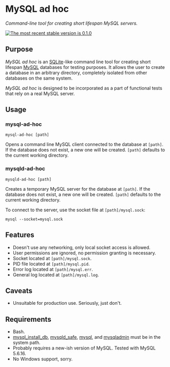 # MySQL ad hoc

*Command-line tool for creating short lifespan MySQL servers.*

[![The most recent stable version is 0.1.0][version-image]][Semantic versioning]

## Purpose

*MySQL ad hoc* is an [SQLite]-like command line tool for creating short lifespan
[MySQL] databases for testing purposes. It allows the user to create a database
in an arbitrary directory, completely isolated from other databases on the same
system.

*MySQL ad hoc* is designed to be incorporated as a part of functional tests that
rely on a real MySQL server.

## Usage

### mysql-ad-hoc

    mysql-ad-hoc [path]

Opens a command line MySQL client connected to the database at `[path]`. If the
database does not exist, a new one will be created. `[path]` defaults to the
current working directory.

### mysqld-ad-hoc

    mysqld-ad-hoc [path]

Creates a temporary MySQL server for the database at `[path]`. If the database
does not exist, a new one will be created. `[path]` defaults to the current
working directory.

To connect to the server, use the socket file at `[path]/mysql.sock`:

    mysql --socket=mysql.sock

## Features

- Doesn't use any networking, only local socket access is allowed.
- User permissions are ignored, no permission granting is necessary.
- Socket located at `[path]/mysql.sock`.
- PID file located at `[path]/mysql.pid`.
- Error log located at `[path]/mysql.err`.
- General log located at `[path]/mysql.log`.

## Caveats

- Unsuitable for production use. Seriously, just don't.

## Requirements

- Bash.
- [mysql_install_db], [mysqld_safe], [mysql], and [mysqladmin] must be in the
  system path.
- Probably requires a new-ish version of MySQL. Tested with MySQL 5.6.16.
- No Windows support, sorry.

<!-- References -->

[SQLite]: http://www.sqlite.org/
[MySQL]: http://www.mysql.com/
[mysql_install_db]: https://dev.mysql.com/doc/refman/5.7/en/mysql-install-db.html
[mysqld_safe]: http://dev.mysql.com/doc/refman/5.7/en/mysqld-safe.html
[mysql]: http://dev.mysql.com/doc/refman/5.7/en/mysql.html
[mysqladmin]: http://dev.mysql.com/doc/refman/5.7/en/mysqladmin.html

[Semantic versioning]: http://semver.org/
[version-image]: http://img.shields.io/:semver-0.1.0-yellow.svg "This project uses semantic versioning"
